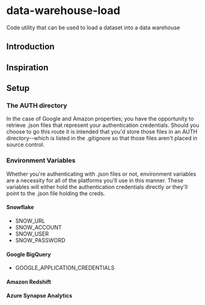 # data-warehouse-load

Code utility that can be used to load a dataset into a data warehouse

## Introduction

## Inspiration

## Setup

### The AUTH directory

In the case of Google and Amazon properties; you have the opportunity to retrieve .json files that represent your authentication credentials.  Should you choose to go this route it is intended that you'd store those files in an AUTH directory--which is listed in the .gitignore so that those files aren't placed in source control.

### Environment Variables

Whether you're authenticating with .json files or not, environment variables are a necessity for all of the platforms you'll use in this manner.  These variables will either hold the authentication credentials directly or they'll point to the .json file holding the creds.

#### Snowflake

- SNOW_URL
- SNOW_ACCOUNT
- SNOW_USER
- SNOW_PASSWORD

#### Google BigQuery

- GOOGLE_APPLICATION_CREDENTIALS

#### Amazon Redshift

#### Azure Synapse Analytics
